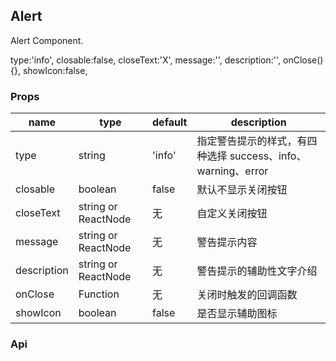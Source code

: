 ## Alert

Alert Component.

type:'info',
    closable:false,
    closeText:'X',
    message:'',
    description:'',
    onClose(){},
    showIcon:false,

### Props
|name|type|default|description|
|---|---|---|---|
|type|string|'info'|指定警告提示的样式，有四种选择 success、info、warning、error|
|closable|boolean|false|	默认不显示关闭按钮|
|closeText|string or ReactNode|无|自定义关闭按钮|
|message|string or ReactNode|无|警告提示内容|
|description|string or ReactNode|无|警告提示的辅助性文字介绍|
|onClose|Function|无|关闭时触发的回调函数|
|showIcon|boolean|false|是否显示辅助图标|
### Api